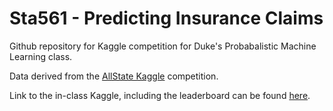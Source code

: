 # Sta561 - Predicting Insurance Claims

Github repository for Kaggle competition for Duke's Probabalistic Machine Learning class.

Data derived from the [AllState Kaggle](https://www.kaggle.com/c/allstate-claims-severity) competition. 

Link to the in-class Kaggle, including the leaderboard can be found [here](https://inclass.kaggle.com/c/duke-machine-learning).
